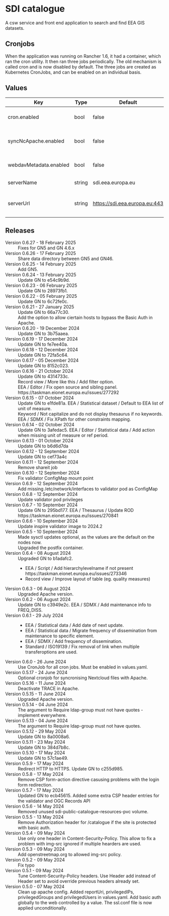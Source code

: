 # SDI catalogue

A csw service and front end application to search and find EEA GIS datasets.

## Cronjobs

When the application was running on Rancher 1.6, it had a container, which ran the cron utility. It then ran three jobs periodically. The old mechanism is called cron and is now disabled by default. The three jobs are created as Kubernetes CronJobs, and can be enabled on an individual basis.

## Values

| Key | Type | Default | Description |
|-----|------|---------|-------------|
| cron.enabled | bool | false | Use the old crontab mechanism |
| syncNcApache.enabled | bool | false | Sync NextCloud files with Apache |
| webdavMetadata.enabled | bool | false | Update webdav meta data |
| serverName | string | sdi.eea.europa.eu | Name of the server |
| serverUrl | string | <https://sdi.eea.europa.eu:443> | URL of the server. The port is required. |

## Releases

<dl>
  <dt>Version 0.6.27 - 18 February 2025</dt>
  <dd>Fixes for GN5 and GN 4.6.x</dd>

  <dt>Version 0.6.26 - 17 February 2025</dt>
  <dd>Share data directory between GN5 and GN46.</dd>

  <dt>Version 0.6.25 - 14 February 2025</dt>
  <dd>Add GN5.</dd>

  <dt>Version 0.6.24 - 13 February 2025</dt>
  <dd>Update GN to e54c9b9d.</dd>

  <dt>Version 0.6.23 - 06 February 2025</dt>
  <dd>Update GN to 28973fb1.</dd>
  
  <dt>Version 0.6.22 - 05 February 2025</dt>
  <dd>Update GN to 6c72fe0c.</dd>

  <dt>Version 0.6.21 - 27 January 2025</dt>
  <dd>Update GN to 66a77c30.</dd>
  <dd>Add the option to allow ciertain hosts to bypass the Basic Auth in Apache.</dd>


  <dt>Version 0.6.20 - 19 December 2024</dt>
  <dd>Update GN to 3b75aaea.</dd>

  <dt>Version 0.6.19 - 17 December 2024</dt>
  <dd>Update GN to fe7ee40a.</dd>

  <dt>Version 0.6.18 - 12 December 2024</dt>
  <dd>Update GN to 72fa5c64.</dd>

  <dt>Version 0.6.17 - 05 December 2024</dt>
  <dd>Update GN to 8152c023.</dd>

  <dt>Version 0.6.16 - 21 October 2024</dt>
  <dd>Update GN to 4314733c.</dd>
  <dd>Record view / More like this / Add filter option.</dd>
  <dd>EEA / Editor / Fix open source and sibling panel. https://taskman.eionet.europa.eu/issues/277292</dd>

  <dt>Version 0.6.15 - 07 October 2024</dt>
  <dd>Update GN to e1fde81a. EEA / Statistical dataset / Default to EEA list of unit of measure.</dd>
  <dd>Keyword / Not capitalize and do not display thesaurus if no keywords.</dd>
  <dd>EEA / SDMX / Fix XPath for other constraints mapping.</dd>

  <dt>Version 0.6.14 - 02 October 2024</dt>
  <dd>Update GN to 3afedac5. EEA / Editor / Statistical data / Add action when missing unit of measure or ref period.</dd>
  
  <dt>Version 0.6.13 - 01 October 2024</dt>
  <dd>Update GN to b6d6d7da</dd>

  <dt>Version 0.6.12 - 12 September 2024</dt>
  <dd>Update GN to cef73a4c</dd>

  <dt>Version 0.6.11 - 12 September 2024</dt>
  <dd>Remove shareit job</dd>

  <dt>Version 0.6.10 - 12 September 2024</dt>
  <dd>Fix validator ConfigMap mount point</dd>

  <dt>Version 0.6.9 - 12 September 2024</dt>
  <dd>Add missing /etc/network/interfaces to validator pod as ConfigMap</dd>

  <dt>Version 0.6.8 - 12 September 2024</dt>
  <dd>Update validator pod privileges</dd>

  <dt>Version 0.6.7 - 10 September 2024</dt>
  <dd>Update GN to 295bd177. EEA / Thesaurus / Update ROD https://taskman.eionet.europa.eu/issues/270841</dd>

  <dt>Version 0.6.6 - 10 September 2024</dt>
  <dd>Update inspire validator image to 2024.2</dd>

  <dt>Version 0.6.5 - 10 September 2024</dt>
  <dd>Made sysctl updates optional, as the values are the default on the nodes now.</dd>
  <dd>Upgraded the postfix container.</dd>

  <dt>Version 0.6.4 - 08 August 2024</dt>
  <dd>Upgraded GN to b1adafc2.
    <ul>
      <li>EEA / Script / Add hierarchylevelname if not present https://taskman.eionet.europa.eu/issues/273346</li>
      <li>Record view / Improve layout of table (eg. quality measures)</li>
    </ul>
  </dd>

  <dt>Version 0.6.3 - 06 August 2024</dt>
  <dd>Upgraded Apache version.</dd>

  <dt>Version 0.6.2 - 06 August 2024</dt>
  <dd>Update GN to c3949e2c. EEA / SDMX / Add maintenance info to FREQ_DISS.</dd>

  <dt>Version 0.6.1 - 29 July 2024</dt>
  <dd>
    <ul>
      <li>EEA / Statistical data / Add date of next update.</li>
      <li>EEA / Statistical data / Migrate frequency of dissemination from maintenance to specific element.</li>
      <li>EEA / SDMX / Add frequency of dissemination.</li>
      <li>Standard / ISO19139 / Fix removal of link when multiple transferoptions are used.</li>
    </ul>
  </dd>

  <dt>Version 0.6.0 - 26 June 2024</dt>
  <dd>Use CronJob for all cron jobs. Must be enabled in values.yaml.</dd>

  <dt>Version 0.5.17 - 24 June 2024</dt>
  <dd>Optional cronjob for syncronising Nextcloud files with Apache.</dd>

  <dt>Version 0.5.16 - 11 June 2024</dt>
  <dd>Deactivate TRACE in Apache.</dd>

  <dt>Version 0.5.15 - 11 June 2024</dt>
  <dd>Upgraded Apache version.</dd>

  <dt>Version 0.5.14 - 04 June 2024</dt>
  <dd>The argument to Require ldap-group must not have quotes - implement everywhere.</dd>

  <dt>Version 0.5.13 - 04 June 2024</dt>
  <dd>The argument to Require ldap-group must not have quotes.</dd>

  <dt>Version 0.5.12 - 29 May 2024</dt>
  <dd>Update GN to 8a0008a6.</dd>

  <dt>Version 0.5.11 - 23 May 2024</dt>
  <dd>Update GN to 384d7b8c.</dd>

  <dt>Version 0.5.10 - 17 May 2024</dt>
  <dd>Update GN to 57c1ae49.</dd>

  <dt>Version 0.5.9 - 17 May 2024</dt>
  <dd>Redirect HTTP to HTTPS. Update GN to c255d985.</dd>

  <dt>Version 0.5.8 - 17 May 2024</dt>
  <dd>Remove CSP form-action directive casusing problems with the login form redirection.</dd>

  <dt>Version 0.5.7 - 17 May 2024</dt>
  <dd>Updated GN to ecb45615. Added some extra CSP header entries for the validator and OGC Records API</dd>

  <dt>Version 0.5.6 - 14 May 2024</dt>
  <dd>Removed unused sdi-public-catalogue-resources-pvc volume.</dd>

  <dt>Version 0.5.5 - 13 May 2024</dt>
  <dd>Remove Authorization header for /catalogue if the site is protected with basic auth.</dd>

  <dt>Version 0.5.4 - 09 May 2024</dt>
  <dd>Use only one header in Content-Security-Policy. This allow to fix a problem with img-src ignored if
  multiple hearders are used.</dd>

  <dt>Version 0.5.3 - 09 May 2024</dt>
  <dd>Add openstreetmap.org to allowed img-src policy.</dd>

  <dt>Version 0.5.2 - 09 May 2024</dt>
  <dd>Fix typo</dd>

  <dt>Version 0.5.1 - 09 May 2024</dt>
  <dd>Tune Content-Security-Policy headers. Use Header add instead of Header set to avoid
  override previous headers already set.
  </dd>

  <dt>Version 0.5.0 - 07 May 2024</dt>
  <dd>Clean up apache config.
    Added reportUri, privilegedIPs, privilegedGroups and privilegedUsers in values.yaml.
    Add basic auth globally to the web controlled by a value.
    The ssl.conf file is now applied unconditionally.
  </dd>

</dl>
